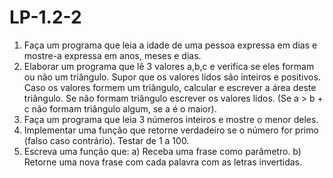 # LP-1.2-2

1) Faça um programa que leia a idade de uma pessoa expressa em dias e
mostre-a expressa em anos, meses e dias.
2) Elaborar um programa que lê 3 valores a,b,c e verifica se eles formam
ou não um triângulo. Supor que os valores lidos são inteiros e positivos. Caso
os valores formem um triângulo, calcular e escrever a área deste triângulo. Se
não formam triângulo escrever os valores lidos. (Se a &gt; b + c não formam
triângulo algum, se a é o maior).
3) Faça um programa que leia 3 números inteiros e mostre o menor deles.
4) Implementar uma função que retorne verdadeiro se o número for primo
(falso caso contrário). Testar de 1 a 100.
5) Escreva uma função que:
   a) Receba uma frase como parâmetro.
   b) Retorne uma nova frase com cada palavra com as letras invertidas.
